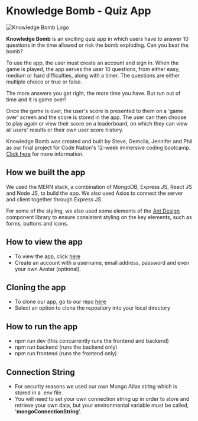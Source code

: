 # Knowledge Bomb - Quiz App

![Knowledge Bomb Logo](https://github.com/Magnetic-2021/quiz-app/frontend/src/Components/Logo/dark.svg)

**Knowledge Bomb** is an exciting quiz app in which users have to answer 10 questions in the time allowed or risk the bomb exploding. Can you beat the bomb?

To use the app, the user must create an account and sign in. When the game is played, the app serves the user 10 questions, from either easy, medium or hard difficulties, along with a timer. The questions are either multiple choice or true or false.

The more answers you get right, the more time you have. But run out of time and it is game over!

Once the game is over, the user's score is presented to them on a 'game over' screen and the score is stored in the app. The user can then choose to play again or view their score on a leaderboard, on which they can view all users' results or their own user score history.

Knowledge Bomb was created and built by Steve, Gemcila, Jennifer and Phil as our final project for Code Nation's 12-week immersive coding bootcamp. [Click here](https://wearecodenation.com/event/master-coding/) for more information.

## How we built the app

We used the MERN stack, a combination of MongoDB, Express JS, React JS and Node JS, to build the app. We also used Axios to connect the server and client together through Express JS.

For some of the styling, we also used some elements of the [Ant Design](https://ant.design/components/overview/) component library to ensure consistent styling on the key elements, such as forms, buttons and icons.

## How to view the app

- To view the app, click [here](https://magnetic-2021.herokuapp.com/)
- Create an account with a username, email address, password and even your own Avatar (optional).

## Cloning the app

- To clone our app, go to our repo [here](https://github.com/Magnetic-2021/quiz-app)
- Select an option to clone the repository into your local directory

## How to run the app

- npm run dev (this concurrently runs the frontend and backend)
- npm run backend (runs the backend only)
- npm run frontend (runs the frontend only)

## Connection String

- For security reasons we used our own Mongo Atlas string which is stored in a .env file.
- You will need to set your own connection string up in order to store and retrieve your own data, but your environmental variable must be called, '**mongoConnectionString**'.
